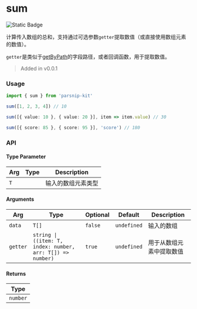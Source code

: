 # sum
![Static Badge](https://img.shields.io/badge/Coverage-100.00%-FF8C00)
      
计算传入数组的总和，支持通过可选参数`getter`提取数值（或直接使用数组元素的数值）。 

`getter`是类似于[getByPath](../object/getByPath)的字段路径，或者回调函数，用于提取数值。

> Added in v0.0.1



### Usage

```ts
import { sum } from 'parsnip-kit'

sum([1, 2, 3, 4]) // 10

sum([{ value: 10 }, { value: 20 }], item => item.value) // 30

sum([{ score: 85 }, { score: 95 }], 'score') // 180
```


### API

#### Type Parameter

| Arg | Type | Description |
| --- | --- | --- |
| `T` | ` ` | 输入的数组元素类型  |

#### Arguments

| Arg | Type | Optional | Default | Description |
| --- | --- | --- | --- | --- |
| `data` | `T[]` | `false` | `undefined` | 输入的数组  |
| `getter` | `string \| ((item: T, index: number, arr: T[]) => number)` | `true` | `undefined` | 用于从数组元素中提取数值  |

#### Returns

| Type |
| ---  |
| `number`  |